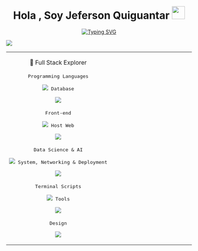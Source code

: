 <h1 align="center"><b>Hola , Soy Jeferson Quiguantar </b><img src="https://media.giphy.com/media/hvRJCLFzcasrR4ia7z/giphy.gif" width="35"></h1>

<p align="center">
<a href="https://git.io/typing-svg"><img src="https://readme-typing-svg.demolab.com?font=Fira+Code&pause=1000&center=&vCenter=&repeat=&random=&width=540&lines=The+goal+is+not+always+meant+to+be+achieved%2C;it+often+serves+simply+as+a+goal+to+aim+for.%22+Bruce+Lee;.+.+." alt="Typing SVG" /></a>
</p>


<img src="https://user-images.githubusercontent.com/73097560/115834477-dbab4500-a447-11eb-908a-139a6edaec5c.gif">



<p align="center">
<table align="center">
<tr border="none">
<td width="50%" align="left">
  
<p style="display: inline-block;" align="center">
  🚀 Full Stack Explorer<br></br>
  <kbd>
    <kbd>Programming Languages</kbd>
    <br>
    <br>
    <img src="https://skillicons.dev/icons?i=py,java,matlab,cpp&perline=4" />  
  </kbd>   

  <kbd>
    <kbd>Database</kbd>
    <br>
    <br>
    <img src="https://skillicons.dev/icons?i=mysql&perline=4" />  
  </kbd>
    <br>
    <br>
    <kbd>
    <kbd>Front-end</kbd>
    <br>
    <br>
    <img src="https://skillicons.dev/icons?i=html,css,react&perline=4" />  
  </kbd>
  <kbd>
    <kbd>Host Web</kbd>
    <br>
    <br>
    <img src="https://skillicons.dev/icons?i=netlify&perline=4" />  
  </kbd>
  
  <br>
  <br>
  <kbd>
    <kbd>Data Science & AI</kbd>
    <br>
    <br>
    <img src="https://skillicons.dev/icons?i=tensorflow,numpy&perline=2" />   
  </kbd>
 
  <kbd>
    <kbd>System, Networking & Deployment</kbd>
    <br>
    <br>
    <img src="https://skillicons.dev/icons?i=git&perline=4" />  
  </kbd>
    <br>
  <br>
  <kbd>
    <kbd>Terminal Scripts</kbd>
    <br>
    <br>
    <img src="https://skillicons.dev/icons?i=powershell,bash&perline=4" />
  </kbd>
  <kbd>
    <kbd>Tools</kbd>
    <br>
    <br>
     <img src="https://skillicons.dev/icons?i=vscode&perline=4" />  
  </kbd> 
      <br>
    <br>
    <kbd>
    <kbd>Design</kbd>
    <br>
    <br>
     <img src="https://skillicons.dev/icons?i=ai,p5js,processing,ps&perline=4" />  
  </kbd> 
</p>   
</td>


  </td>
</tr>
</table>
</p>    


